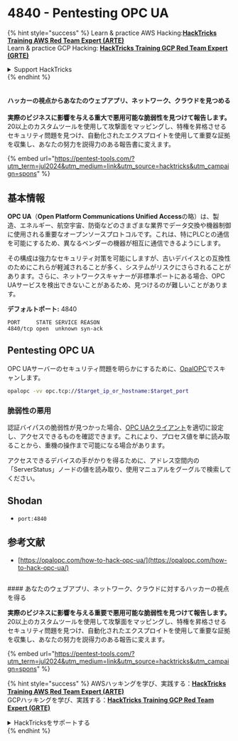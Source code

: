 # 4840 - Pentesting OPC UA

{% hint style="success" %}
Learn & practice AWS Hacking:<img src="/.gitbook/assets/arte.png" alt="" data-size="line">[**HackTricks Training AWS Red Team Expert (ARTE)**](https://training.hacktricks.xyz/courses/arte)<img src="/.gitbook/assets/arte.png" alt="" data-size="line">\
Learn & practice GCP Hacking: <img src="/.gitbook/assets/grte.png" alt="" data-size="line">[**HackTricks Training GCP Red Team Expert (GRTE)**<img src="/.gitbook/assets/grte.png" alt="" data-size="line">](https://training.hacktricks.xyz/courses/grte)

<details>

<summary>Support HackTricks</summary>

* Check the [**subscription plans**](https://github.com/sponsors/carlospolop)!
* **Join the** 💬 [**Discord group**](https://discord.gg/hRep4RUj7f) or the [**telegram group**](https://t.me/peass) or **follow** us on **Twitter** 🐦 [**@hacktricks\_live**](https://twitter.com/hacktricks\_live)**.**
* **Share hacking tricks by submitting PRs to the** [**HackTricks**](https://github.com/carlospolop/hacktricks) and [**HackTricks Cloud**](https://github.com/carlospolop/hacktricks-cloud) github repos.

</details>
{% endhint %}

<figure><img src="/.gitbook/assets/pentest-tools.svg" alt=""><figcaption></figcaption></figure>

#### ハッカーの視点からあなたのウェブアプリ、ネットワーク、クラウドを見つめる

**実際のビジネスに影響を与える重大で悪用可能な脆弱性を見つけて報告します。** 20以上のカスタムツールを使用して攻撃面をマッピングし、特権を昇格させるセキュリティ問題を見つけ、自動化されたエクスプロイトを使用して重要な証拠を収集し、あなたの努力を説得力のある報告書に変えます。

{% embed url="https://pentest-tools.com/?utm_term=jul2024&utm_medium=link&utm_source=hacktricks&utm_campaign=spons" %}

## 基本情報

**OPC UA**（**Open Platform Communications Unified Access**の略）は、製造、エネルギー、航空宇宙、防衛などのさまざまな業界でデータ交換や機器制御に使用される重要なオープンソースプロトコルです。これは、特にPLCとの通信を可能にするため、異なるベンダーの機器が相互に通信できるようにします。

その構成は強力なセキュリティ対策を可能にしますが、古いデバイスとの互換性のためにこれらが軽減されることが多く、システムがリスクにさらされることがあります。さらに、ネットワークスキャナーが非標準ポートにある場合、OPC UAサービスを検出できないことがあるため、見つけるのが難しいことがあります。

**デフォルトポート:** 4840
```text
PORT     STATE SERVICE REASON
4840/tcp open  unknown syn-ack
```
## Pentesting OPC UA

OPC UAサーバーのセキュリティ問題を明らかにするために、[OpalOPC](https://opalopc.com/)でスキャンします。
```bash
opalopc -vv opc.tcp://$target_ip_or_hostname:$target_port
```
### 脆弱性の悪用

認証バイパスの脆弱性が見つかった場合、[OPC UAクライアント](https://www.prosysopc.com/products/opc-ua-browser/)を適切に設定し、アクセスできるものを確認できます。これにより、プロセス値を単に読み取ることから、重機の操作まで可能になる場合があります。

アクセスできるデバイスの手がかりを得るために、アドレス空間内の「ServerStatus」ノードの値を読み取り、使用マニュアルをグーグルで検索してください。

## Shodan

* `port:4840`

## 参考文献

* [https://opalopc.com/how-to-hack-opc-ua/](https://opalopc.com/how-to-hack-opc-ua/)

<figure><img src="/.gitbook/assets/pentest-tools.svg" alt=""><figcaption></figcaption></figure>

#### あなたのウェブアプリ、ネットワーク、クラウドに対するハッカーの視点を得る

**実際のビジネスに影響を与える重要で悪用可能な脆弱性を見つけて報告します。** 20以上のカスタムツールを使用して攻撃面をマッピングし、特権を昇格させるセキュリティ問題を見つけ、自動化されたエクスプロイトを使用して重要な証拠を収集し、あなたの努力を説得力のある報告に変えます。

{% embed url="https://pentest-tools.com/?utm_term=jul2024&utm_medium=link&utm_source=hacktricks&utm_campaign=spons" %}

{% hint style="success" %}
AWSハッキングを学び、実践する：<img src="/.gitbook/assets/arte.png" alt="" data-size="line">[**HackTricks Training AWS Red Team Expert (ARTE)**](https://training.hacktricks.xyz/courses/arte)<img src="/.gitbook/assets/arte.png" alt="" data-size="line">\
GCPハッキングを学び、実践する：<img src="/.gitbook/assets/grte.png" alt="" data-size="line">[**HackTricks Training GCP Red Team Expert (GRTE)**<img src="/.gitbook/assets/grte.png" alt="" data-size="line">](https://training.hacktricks.xyz/courses/grte)

<details>

<summary>HackTricksをサポートする</summary>

* [**サブスクリプションプラン**](https://github.com/sponsors/carlospolop)を確認してください！
* **💬 [**Discordグループ**](https://discord.gg/hRep4RUj7f)または[**Telegramグループ**](https://t.me/peass)に参加するか、**Twitter** 🐦 [**@hacktricks\_live**](https://twitter.com/hacktricks\_live)**をフォローしてください。**
* **[**HackTricks**](https://github.com/carlospolop/hacktricks)および[**HackTricks Cloud**](https://github.com/carlospolop/hacktricks-cloud)のGitHubリポジトリにPRを提出してハッキングのトリックを共有してください。**

</details>
{% endhint %}
